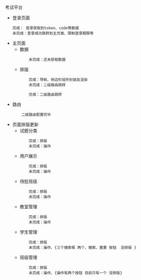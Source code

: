 考试平台
- 登录页面
    ~~~
    完成： 登录获取到token、code等数据  
    未完成：登录成功跳转到主页面、限制登录期限等
    ~~~
- 主页面
    - 数据
        ~~~
            未完成：还未获取数据
        ~~~
    - 排版
        ~~~
            完成：导航、侧边栏组件封装及渲染
            未完成：二级路由跳转
        ~~~
        ~~~
            完成：二级路由跳转
        ~~~~
- 路由
    ~~~
        二级路由配置完毕
    ~~~
- 页面排版更新
    - 试题分类
        ~~~
            完成：排版
            未完成：操作
        ~~~
    - 用户展示
        ~~~
            完成：排版
            未完成：操作
        ~~~
    - 待批班级
        ~~~
            完成：排版
            未完成：操作
        ~~~
    - 教室管理
        ~~~
            完成：排版
            未完成：操作
        ~~~
    - 学生管理
        ~~~
            完成：排版
            未完成：操作、{三个搜索框 两个、搜索、重置 按钮  没排版 }
        ~~~
    - 班级管理
        ~~~
            完成：排版
            未完成：操作、{操作有两个按钮 目前只有一个 没排版}
        ~~~
